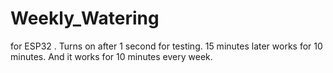 # Weekly_Watering
for ESP32 .
Turns on after 1 second for testing.
15 minutes later works for 10 minutes.
And it works for 10 minutes every week.
